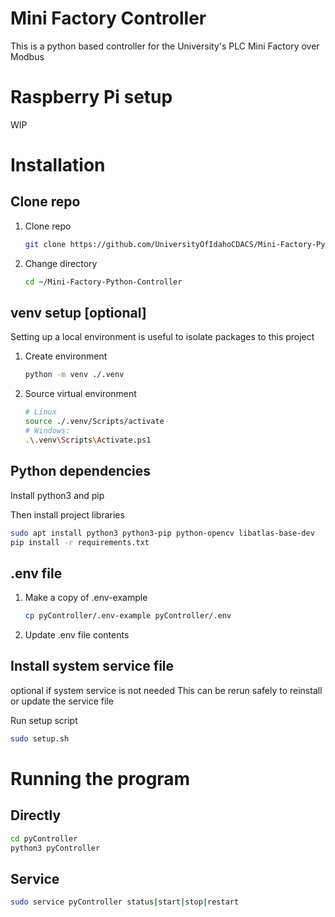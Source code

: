 # Mini Factory Controller
This is a python based controller for the University's PLC Mini Factory over Modbus

# Raspberry Pi setup
WIP

# Installation
## Clone repo
1. Clone repo

    ```bash
    git clone https://github.com/UniversityOfIdahoCDACS/Mini-Factory-Python-Controller.git
    ```

2. Change directory

    ```bash
    cd ~/Mini-Factory-Python-Controller
    ```


## venv setup [optional]
Setting up a local environment is useful to isolate packages to this project
1. Create environment

    ```bash
    python -m venv ./.venv
    ```

2. Source virtual environment

    ```bash
    # Linux
    source ./.venv/Scripts/activate
    # Windows:
    .\.venv\Scripts\Activate.ps1
    ```

## Python dependencies
Install python3 and pip

Then install project libraries

```bash
sudo apt install python3 python3-pip python-opencv libatlas-base-dev
pip install -r requirements.txt
```

## .env file
1. Make a copy of .env-example

    ```bash
    cp pyController/.env-example pyController/.env
    ```

2. Update .env file contents

## Install system service file
optional if system service is not needed
This can be rerun safely to reinstall or update the service file

Run setup script

```bash
sudo setup.sh
```

# Running the program
## Directly

```bash
cd pyController
python3 pyController
```

## Service

```bash
sudo service pyController status|start|stop|restart
```
